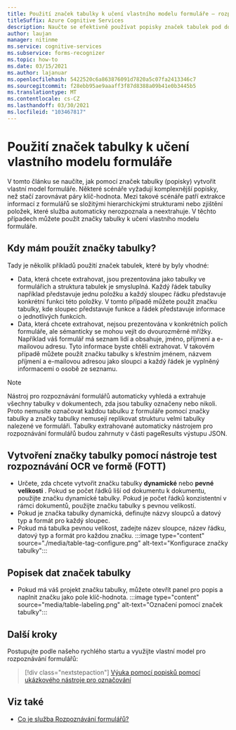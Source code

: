 ```yaml
---
title: Použití značek tabulky k učení vlastního modelu formuláře – rozpoznávání formulářů
titleSuffix: Azure Cognitive Services
description: Naučte se efektivně používat popisky značek tabulek pod dohledem.
author: laujan
manager: nitinme
ms.service: cognitive-services
ms.subservice: forms-recognizer
ms.topic: how-to
ms.date: 03/15/2021
ms.author: lajanuar
ms.openlocfilehash: 5422520c6a863876091d7820a5c07fa2413346c7
ms.sourcegitcommit: f28ebb95ae9aaaff3f87d8388a09b41e0b3445b5
ms.translationtype: MT
ms.contentlocale: cs-CZ
ms.lasthandoff: 03/30/2021
ms.locfileid: "103467817"
---
```

# <a name="use-table-tags-to-train-your-custom-form-model"></a>Použití značek tabulky k učení vlastního modelu formuláře

V tomto článku se naučíte, jak pomocí značek tabulky (popisky) vytvořit vlastní model formuláře. Některé scénáře vyžadují komplexnější popisky, než stačí zarovnávat páry klíč-hodnota. Mezi takové scénáře patří extrakce informací z formulářů se složitými hierarchickými strukturami nebo zjištění položek, které služba automaticky nerozpoznala a neextrahuje. V těchto případech můžete použít značky tabulky k učení vlastního modelu formuláře.

## <a name="when-should-i-use-table-tags"></a>Kdy mám použít značky tabulky?

Tady je několik příkladů použití značek tabulek, které by byly vhodné:

- Data, která chcete extrahovat, jsou prezentována jako tabulky ve formulářích a struktura tabulek je smysluplná. Každý řádek tabulky například představuje jednu položku a každý sloupec řádku představuje konkrétní funkci této položky. V tomto případě můžete použít značku tabulky, kde sloupec představuje funkce a řádek představuje informace o jednotlivých funkcích.
- Data, která chcete extrahovat, nejsou prezentována v konkrétních polích formuláře, ale sémanticky se mohou vejít do dvourozměrné mřížky. Například váš formulář má seznam lidí a obsahuje, jméno, příjmení a e-mailovou adresu. Tyto informace byste chtěli extrahovat. V takovém případě můžete použít značku tabulky s křestním jménem, názvem příjmení a e-mailovou adresou jako sloupci a každý řádek je vyplněný informacemi o osobě ze seznamu.

> [!NOTE]
> Nástroj pro rozpoznávání formulářů automaticky vyhledá a extrahuje všechny tabulky v dokumentech, zda jsou tabulky označeny nebo nikoli. Proto nemusíte označovat každou tabulku z formuláře pomocí značky tabulky a značky tabulky nemusejí replikovat strukturu velmi tabulky nalezené ve formuláři. Tabulky extrahované automaticky nástrojem pro rozpoznávání formulářů budou zahrnuty v části pageResults výstupu JSON.

## <a name="create-a-table-tag-with-form-ocr-test-tool-fott"></a>Vytvoření značky tabulky pomocí nástroje test rozpoznávání OCR ve formě (FOTT)
<!-- markdownlint-disable MD004 -->
* Určete, zda chcete vytvořit značku tabulky **dynamické** nebo **pevné velikosti** . Pokud se počet řádků liší od dokumentu k dokumentu, použijte značku dynamické tabulky. Pokud je počet řádků konzistentní v rámci dokumentů, použijte značku tabulky s pevnou velikostí.
* Pokud je značka tabulky dynamická, definujte názvy sloupců a datový typ a formát pro každý sloupec.
* Pokud má tabulka pevnou velikost, zadejte název sloupce, název řádku, datový typ a formát pro každou značku.
:::image type="content" source="./media/table-tag-configure.png" alt-text="Konfigurace značky tabulky":::

## <a name="label-your-table-tag-data"></a>Popisek dat značek tabulky

* Pokud má váš projekt značku tabulky, můžete otevřít panel pro popis a naplnit značku jako pole klíč-hodnota.
:::image type="content" source="media/table-labeling.png" alt-text="Označení pomocí značek tabulky":::

## <a name="next-steps"></a>Další kroky

Postupujte podle našeho rychlého startu a využijte vlastní model pro rozpoznávání formulářů:

> [!div class="nextstepaction"]
> [Výuka pomocí popisků pomocí ukázkového nástroje pro označování](quickstarts/label-tool.md)

## <a name="see-also"></a>Viz také

* [Co je služba Rozpoznávání formulářů?](overview.md)
>
